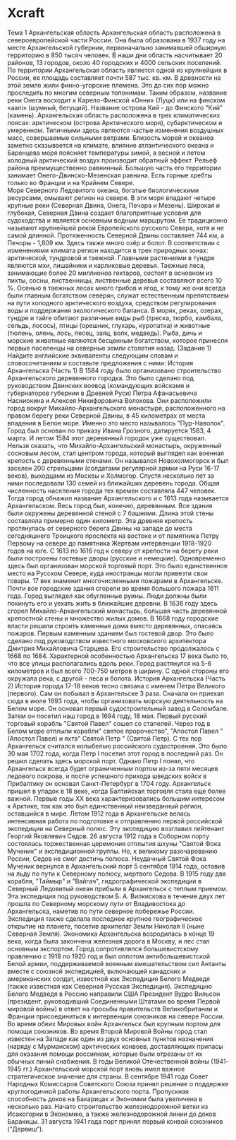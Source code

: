 # Xcraft
Тема 1
Архангельская область
Архангельская область расположена в североевропейской части России. Она была образована в 1937 году на месте Архангельской губернии, первоначально занимавшей обширную территорию в 850 тысяч человек. В наши дни область насчитывает 20 районов, 13 городов, около 40 городских и 4000 сельских поселений.
По территории Архангельская область является одной из крупнейших в России, ее площадь составляет почти 587 тыс. кв. км. 
В древности на этой земле жили финно-угорские племена. Это до сих пор можно проследить по многим северным топонимам. Таким образом, название реки Онега восходит к Карело-Финской «Онни» (Луцк) или на финском «aani» (шумный, бегущий). Название острова Кий - до Финского "Кий" (камень).
Архангельская область расположена в трех климатических поясах: арктическом (острова Арктического моря), субарктическом и умеренном. Типичными здесь являются частые изменения воздушных масс, совершаемые сильными ветрами. Близость морей и океанов заметно сказывается на климате, влияние атлантического океана и Баренцева моря поясняет температуры зимой, а весной и летом холодный арктический воздух производит обратный эффект. 
Рельеф района преимущественно равнинный. Большую часть его территории занимает Онего-Двинско-Мезенская равнина. Есть горные хребты только во Франции и на Крайнем Севере.		
Моря Северного Ледовитого океана, богатые биологическими ресурсами, омывают регион на севере. В эти моря впадают четыре крупные реки (Северная Двина, Онега, Печора и Мезень). Широкая и глубокая, Северная Двина создает благоприятные условия для судоходства и является основным водным маршрутом. Ее традиционно называют крупнейшей рекой Европейского русского Севера, хотя и не самой длинной. Протяженность Северной Двины составляет 744 км, а Печоры - 1,809 км. Здесь также много озёр и болот.
В соответствии с изменениями климата регион находится в трех природных зонах: арктической, тундровой и таежной. Главными растениями в тундре являются мхи, лишайники и карликовые деревья. Таежные леса, занимающие более 20 миллионов гектаров, состоят в основном из пихты, сосны, лиственницы, лиственные деревья составляют всего 10 %. Осенью в таежных лесах много грибов и ягод, к тому же они всегда были главным богатством северян, служат естественным препятствием на пути холодного арктического воздуха, средством регулирования воды и поддержания экологического баланса.
В морях, реках, озерах, тундре и тайге обитают различные виды рыб (треска, тюрбо, камбала, сельдь, лосось), птицы (орешник, глухарь, куропатка) и животные (тюлень, олень, лось, песец, заяц, волк, медведь). Рыба, дичь и морские животные являются бесценным богатством, которое принесли первые поселенцы на северные земли столетия назад.
 (Задание 1) Найдите английские эквиваленты следующим словам и словосочетаниям и составьте предложения с ними:
История Архангельска
(Часть 1)
В 1584 году было организовано строительство Архангельского деревянного городка. Это было сделано под руководством Двинских воевод (командующих войсками и губернаторов губернии в Древней Руси) Петра Афанасьевича Насниокина и Алексея Никифоровича Волохова. Они расположили город вокруг Михайло-Архангельского монастыря, расположенного на правом берегу реки Северной Двины, в 45 километрах от места впадения в Белое море. Именно это место называлось "Пур-Наволок". Город был основан по приказу Ивана Грозного, датируется 1583, 4 марта. И летом 1584 этот деревянный городок уже существовал. Нельзя сказать, что Михайло-Архангельский монастырь, окруженный сосновым лесом, стал центром города, который выглядел как военная крепость с деревянными стенами. Он назывался Новохолмогорск и был заселен 200 стрельцами (солдатами регулярной армии на Руси 16-17 веков), выходцами из Москвы и Холмогор. Спустя несколько лет за ними последовали 130 семей из ближайших деревень города. Общая численность населения города тех времен составляла 447 человек. Тогда город обнажил название Архангельского и с 1613 года называется Архангельском. 
Весь город был, конечно, деревянным. Все здания были окружены деревянной стеной с 7 башнями. Длина этой стены составляла примерно один километр.
Эта древняя крепость протянулась от северного берега Двины на западе до места сегодняшнего Троицкого проспекта на востоке и от памятника Петру Первому на севере до памятника Жертвам интервенции 1918-1920 годов на юге. С 1613 по 1616 год к северу от крепости на берегу реки были построены гостевые дворы (русские и немецкие). Одновременно здесь был организован морской торговый порт. Это было единственное место на Русском Севере, куда иностранцы могли привезти свои товары. 
17 век знаменит многочисленными пожарами в Архангельске. Почти все городские здания сгорели во время большого пожара 1611 года. Город выглядел как обугленные руины. Люди должны были покинуть его и уехать жить в ближайшие деревни. В 1636 году здесь сгорел Михайло-Архангельский монастырь, большая часть деревянной крепостной стены и множество жилых домов. В 1668 году городские власти решили строить каменные дома вместо деревянных, опасаясь пожаров. Первым каменным зданием был гостевой двор. Это было сделано под руководством известного московского архитектора Дмитрия Михайловича Старцева. Его строительство продолжалось с 1668 по 1684.
Характерной особенностью Архангельска 17 века было то, что все улицы располагались вдоль реки. Город растянулся на 5-6 километров и был всего 700-750 метров в ширину. С одной стороны его окружала река, с другой - леса и болота.
История Архангельска
(Часть 2)
История города 17-18 веков тесно связана с именем Петра Великого (первого). Сам он побывал в Архангельске 3 раза. Сначала он приехал сюда в июле 1693 года, чтобы организовать морскую деятельность на Белом море. Он основал первый судостроительный завод в Соломбале. Затем он посетил наш город в 1694 году, 18 мая. Первый русский торговый корабль "Святой Павел" сошел со стапелей. Через год в Белом море отплыли корабли" святое пророчество", "Апостол Павел "(Апостол Павел) и яхта" Святой Петр " (Святой Петр). С тех пор Архангельск считался колыбелью российского судостроения. Это было 30 мая 1702 года, когда Петр I посетил этот город в последний раз. Он решил сделать здесь морской порт. Однако Петр I понял, что Архангельск всегда будет ограниченным портом из-за пяти месяцев ледового покрова, и после успешного прихода шведских войск в Прибалтику он основал Санкт-Петербург в 1704 году. Архангельск пришел в упадок в 18 веке, когда Балтийская торговля стала еще более важной. 
Первые годы ХХ века характеризовались большим интересом к Арктике, так как это был единственный неизведанный регион, оставшийся в мире. Летом 1912 года в Архангельске велась интенсивная работа по подготовке к отправлению первой российской экспедиции на Северный полюс. Эту экспедицию возглавил лейтенант Георгий Яковлевич Седов. 26 августа 1912 года в Соборном порту состоялась торжественная церемония отплытия шхуны "Святой Фока Мученик" и экспедиционной группы. Но, к великому разочарованию России, Седов не смог достичь полюса. Неудачный Святой Фока Мученик  вернулся в Архангельский порт 5 сентября 1914 года, оставив на льду по пути к Северному полюсу, мертвого Седова.
В 1915 году два корабля, "Таймыр" и "Вайгач", гидрографической экспедиции в Северный Ледовитый океан прибыли в Архангельск с теплым приемом. Эта экспедиция под руководством Б. А. Вилкискова в течение двух лет прошла по Северному морскому пути от Владивостока до Архангельска, наметив по пути северное побережье России. Экспедиция также сделала последнее крупное географическое открытие на планете, посетив архипелаг Земли Николая II (ныне Северная Земля).
Экономика Архангельска возродилась в конце 19 века, когда была закончена железная дорога в Москву, и лес стал основным экспортом. Город сопротивлялся большевистскому правлению с 1918 по 1920 год и был оплотом антибольшевистской Белой армии, поддерживаемой военным вмешательством сил Антанты вместе с союзной экспедицией, включающей канадских и американских солдат, известной как Экспедиция Белого Медведя (также известная как Северная Русская Экспедиция). Экспедицию Белого Медведя в Россию направили США Президент Вудро Вильсон (президент, руководивший Соединенными Штатами во время Первой мировой войны) в ответ на просьбы правительств Великобритании и Франции присоединиться к интервенции союзников на севере России.
Во время обеих Мировых войн Архангельск был крупным портом для помощи союзников. Во время Второй Мировой Войны город стал известен на Западе как один из двух основных пунктов назначения (наряду с Мурманском) арктических конвоев, доставляющих припасы для оказания помощи россиянам, которые были отрезаны от их обычных линий снабжения. В годы Великой Отечественной войны (1941-1945 гг.) Архангельский морской порт вновь имел важное стратегическое значение для страны. В сентябре 1941 года Совет Народных Комиссаров Советского Союза принял решение о поддержке круглогодичной работы Архангельского порта. Пропускная способность доков на Бакарицах и Экономии была увеличена в несколько раз. Начато строительство железнодорожной ветки из Исакогорки в Экономию, а также железнодорожной линии до доков Баракицы. 31 августа 1941 года порт принял первый конвой союзников ("Дервиш”).
